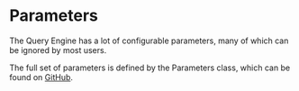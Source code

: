 # Parameters

The Query Engine has a lot of configurable parameters, many of which can be ignored by  most users.

The full set of parameters is defined by the Parameters class, which can be found on [GitHub](https://github.com/Yaytay/query-engine/blob/main/query-engine/src/main/java/uk/co/spudsoft/query/main/Parameters.java).


